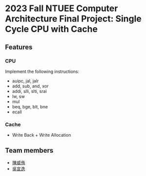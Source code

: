 # 2023 Fall NTUEE Computer Architecture Final Project: Single Cycle CPU with Cache

## Features

### CPU

Implement the following instructions:

- auipc, jal, jalr
- add, sub, and, xor
- addi, slli, slti, srai
- lw, sw
- mul
- beq, bge, blt, bne
- ecall

### Cache

- Write Back + Write Allocation

## Team members

- [陳威侑](https://github.com/Jasperora)
- [吳宣逸](https://github.com/Xuan-Yi)
